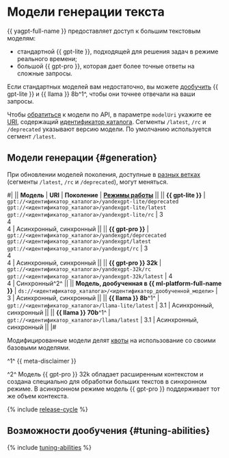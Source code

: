 # Модели генерации текста

{{ yagpt-full-name }} предоставляет доступ к большим текстовым моделям:

* стандартной {{ gpt-lite }}, подходящей для решения задач в режиме реального времени;
* большой {{ gpt-pro }}, которая дает более точные ответы на сложные запросы.

Если стандартных моделей вам недостаточно, вы можете [дообучить](../tuning/index.md) {{ gpt-lite }} и {{ llama }} 8b^1^, чтобы они точнее отвечали на ваши запросы.

Чтобы [обратиться](../../operations/yandexgpt/create-prompt.md) к модели по API, в параметре `modelUri` укажите ее [URI](https://ru.wikipedia.org/wiki/URI), содержащий [идентификатор каталога](../../../resource-manager/operations/folder/get-id.md). Сегменты `/latest`, `/rc` и `/deprecated` указывают версию модели. По умолчанию используется сегмент `/latest`.

## Модели генерации {#generation}

При обновлении моделей поколения, доступные в [разных ветках](#model-lifecycle) (сегменты `/latest`, `/rc` и `/deprecated`), могут меняться. 


#|
|| **Модель** | **URI** | **Поколение** | **[Режимы работы](../index.md#working-mode)** ||
|| **{{ gpt-lite }}** | `gpt://<идентификатор_каталога>/yandexgpt-lite/deprecated`
`gpt://<идентификатор_каталога>/yandexgpt-lite/latest` 
`gpt://<идентификатор_каталога>/yandexgpt-lite/rc`	| 3</br>4</br>4 |  Асинхронный, синхронный ||
|| **{{ gpt-pro }}** | `gpt://<идентификатор_каталога>/yandexgpt/deprcecated` 
`gpt://<идентификатор_каталога>/yandexgpt/latest` 
`gpt://<идентификатор_каталога>/yandexgpt/rc` | 3</br>4</br>4  | Асинхронный, синхронный ||
|| **{{ gpt-pro }} 32k** | `gpt://<идентификатор_каталога>/yandexgpt-32k/rc`
`gpt://<идентификатор_каталога>/yandexgpt-32k/latest` | 4</br>4  | Синхронный^2^ ||
|| **Модель, дообученная в {{ ml-platform-full-name }}** | `ds://<идентификатор_каталога>/<идентификатор_дообученной_модели>` | 3 | Асинхронный, синхронный ||
|| **{{ llama }} 8b**^1^ | `gpt://<идентификатор_каталога>/llama-lite/latest` | 3.1 | Асинхронный, синхронный ||
|| **{{ llama }} 70b**^1^ | `gpt://<идентификатор_каталога>/llama/latest` | 3.1 | Асинхронный, синхронный ||
|#

Модифицированные модели делят [квоты](../limits.md#quotas) на использование со своими базовыми моделями.

^1^ {{ meta-disclaimer }}

^2^ Модель {{ gpt-pro }} 32k обладает расширенным контекстом и создана специально для обработки больших текстов в синхронном режиме. В асинхронном режиме модель {{ gpt-pro }} поддерживает тот же объем контекста. 

{% include [release-cycle](../../../_includes/foundation-models/release-cycle.md) %}

## Возможности дообучения {#tuning-abilities}

{% include [tuning-abilities](../../../_includes/foundation-models/yandexgpt/tuning-abilities.md) %}
